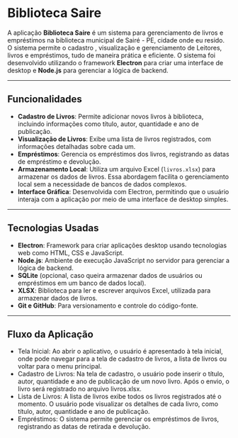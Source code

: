 # Biblioteca Saire

A aplicação **Biblioteca Saire** é um sistema para gerenciamento de livros e empréstimos na biblioteca municipal de Sairé -
PE, cidade onde eu resido. O sistema permite o cadastro , visualização e gerenciamento de Leitores, livros e empréstimos, tudo de maneira prática e eficiente. O sistema foi desenvolvido utilizando o framework **Electron** para criar uma interface de desktop e **Node.js** para gerenciar a lógica de backend.

---

## Funcionalidades

- **Cadastro de Livros**: Permite adicionar novos livros à biblioteca, incluindo informações como título, autor, quantidade e ano de publicação.
- **Visualização de Livros**: Exibe uma lista de livros registrados, com informações detalhadas sobre cada um.
- **Empréstimos**: Gerencia os empréstimos dos livros, registrando as datas de empréstimo e devolução.
- **Armazenamento Local**: Utiliza um arquivo Excel (`livros.xlsx`) para armazenar os dados de livros. Essa abordagem facilita o gerenciamento local sem a necessidade de bancos de dados complexos.
- **Interface Gráfica**: Desenvolvida com Electron, permitindo que o usuário interaja com a aplicação por meio de uma interface de desktop simples.

---

## Tecnologias Usadas

- **Electron**: Framework para criar aplicações desktop usando tecnologias web como HTML, CSS e JavaScript.
- **Node.js**: Ambiente de execução JavaScript no servidor para gerenciar a lógica de backend.
- **SQLite** (opcional, caso queira armazenar dados de usuários ou empréstimos em um banco de dados local).
- **XLSX**: Biblioteca para ler e escrever arquivos Excel, utilizada para armazenar dados de livros.
- **Git e GitHub**: Para versionamento e controle do código-fonte.

---

## Fluxo da Aplicação ##
- Tela Inicial: Ao abrir o aplicativo, o usuário é apresentado à tela inicial, onde pode navegar para a tela de cadastro de livros, a lista de livros ou voltar para o menu principal.
- Cadastro de Livros: Na tela de cadastro, o usuário pode inserir o título, autor, quantidade e ano de publicação de um novo livro. Após o envio, o livro será registrado no arquivo livros.xlsx.
- Lista de Livros: A lista de livros exibe todos os livros registrados até o momento. O usuário pode visualizar os detalhes de cada livro, como título, autor, quantidade e ano de publicação.
- Empréstimos: O sistema permite gerenciar os empréstimos de livros, registrando as datas de retirada e devolução.
